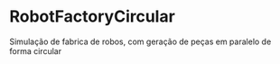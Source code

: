 # RobotFactoryCircular
Simulação de fabrica de robos, com geração de peças em paralelo de forma circular
